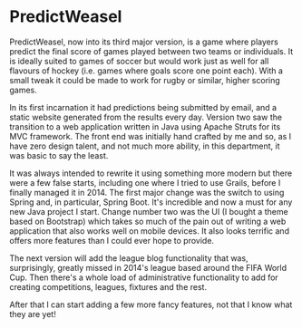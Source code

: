 PredictWeasel
=============
PredictWeasel, now into its third major version, is a game where players predict the final score of games played between two teams or individuals. It is ideally suited to games of soccer but would work just as well for all flavours of hockey (i.e. games where goals score one point each). With a small tweak it could be made to work for rugby or similar, higher scoring games.

In its first incarnation it had predictions being submitted by email, and a static website generated from the results every day. Version two saw the transition to a web application written in Java using Apache Struts for its MVC framework. The front end was initially hand crafted by me and so, as I have zero design talent, and not much more ability, in this department, it was basic to say the least.

It was always intended to rewrite it using something more modern but there were a few false starts, including one where I tried to use Grails, before I finally managed it in 2014. The first major change was the switch to using Spring and, in particular, Spring Boot. It's incredible and now a must for any new Java project I start. Change number two was the UI (I bought a theme based on Bootstrap) which takes so much of the pain out of writing a web application that also works well on mobile devices. It also looks terrific and offers more features than I could ever hope to provide.

The next version will add the league blog functionality that was, surprisingly, greatly missed in 2014's league based around the FIFA World Cup. Then there's a whole load of administrative functionality to add for creating competitions, leagues, fixtures and the rest.

After that I can start adding a few more fancy features, not that I know what they are yet!
